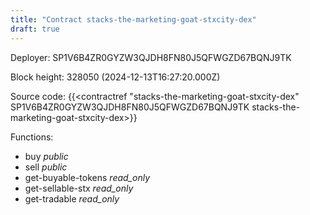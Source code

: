 ```yaml
---
title: "Contract stacks-the-marketing-goat-stxcity-dex"
draft: true
---
```

Deployer: SP1V6B4ZR0GYZW3QJDH8FN80J5QFWGZD67BQNJ9TK


 



Block height: 328050 (2024-12-13T16:27:20.000Z)

Source code: {{<contractref "stacks-the-marketing-goat-stxcity-dex" SP1V6B4ZR0GYZW3QJDH8FN80J5QFWGZD67BQNJ9TK stacks-the-marketing-goat-stxcity-dex>}}

Functions:

* buy _public_
* sell _public_
* get-buyable-tokens _read_only_
* get-sellable-stx _read_only_
* get-tradable _read_only_
